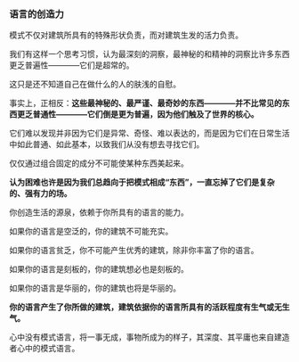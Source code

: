 ### 语言的创造力

模式不仅对建筑所具有的特殊形状负责，而对建筑生发的活力负责。

我们有这样一个思考习惯，认为最深刻的洞察，最神秘的和精神的洞察比许多东西更乏普遍性————它们是超常的。

这只是还不知道自己在做什么的人的肤浅的自慰。

事实上，正相反：**这些最神秘的、最严谨、最奇妙的东西————并不比常见的东西更乏普通性————它们倒是更为普遍，因为他们触及了世界的核心。**

它们难以发现并非因为它们是异常、奇怪、难以表达的，而是因为它们在日常生活中如此普通、如此基本，以致我们从没有想去寻找它们。

仅仅通过组合固定的成分不可能使某种东西美起来。

**认为困难也许是因为我们总趋向于把模式相成“东西”，一直忘掉了它们是复杂的、强有力的场。**

你创造生活的源泉，依赖于你所具有的语言的能力。

如果你的语言是空泛的，你的建筑不可能充实。

如果你的语言贫乏，你不可能产生优秀的建筑，除非你丰富了你的语言。

如果你的语言是刻板的，你的建筑想必也是刻板的。

如果你的语言是华丽的，你的建筑也将是华丽的。

**你的语言产生了你所做的建筑，建筑依据你的语言所具有的活跃程度有生气或无生气。**

心中没有模式语言，将一事无成，事物所成为的样子，其深度、其平庸也来自建造者心中的模式语言。

